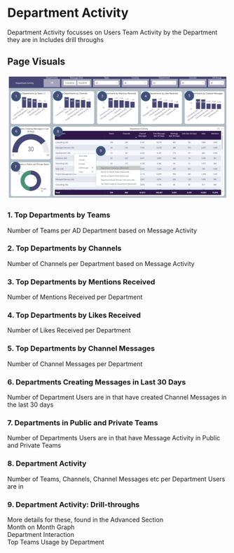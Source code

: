 # Department Activity
Department Activity focusses on Users Team Activity by the Department they are in
Includes drill throughs

## Page Visuals

![DepartmentActivity](images/DepartmentActivity.png)

### 1.	Top Departments by Teams
Number of Teams per AD Department based on Message Activity 

### 2.	Top Departments by Channels
Number of Channels per Department based on Message Activity

### 3.	Top Departments by Mentions Received
Number of Mentions Received per Department

### 4.	Top Departments by Likes Received
Number of Likes Received per Department

### 5.	Top Departments by Channel Messages
Number of Channel Messages per Department

### 6.	Departments Creating Messages in Last 30 Days
Number of Department Users are in that have created Channel Messages in the last 30 days

### 7.	Departments in Public and Private Teams
Number of Departments Users are in that have Message Activity in Public and Private Teams

### 8.	Department Activity
Number of Teams, Channels, Channel Messages etc per Department Users are in

### 9.	Department Activity: Drill-throughs

More details for these, found in the Advanced Section  
Month on Month Graph  
Department Interaction  
Top Teams Usage by Department

